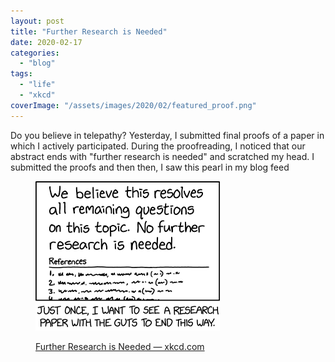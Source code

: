 ```yaml
---
layout: post
title: "Further Research is Needed"
date: 2020-02-17
categories: 
  - "blog"
tags: 
  - "life"
  - "xkcd"
coverImage: "/assets/images/2020/02/featured_proof.png"
---
```


Do you believe in telepathy? Yesterday, I submitted final proofs of a paper in which I actively participated. During the proofreading, I noticed that our abstract ends with "further research is needed" and scratched my head. I submitted the proofs and then then, I saw this pearl in my blog feed

<figure>

![](/assets/images/2020/02/further_research_is_needed.png?quality=80&ssl=1&strip=info&w=1600)

<figcaption>

[Further Research is Needed — xkcd.com](https://xkcd.com/2268/)

</figcaption>

</figure>
